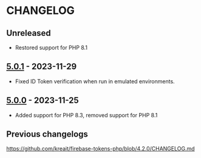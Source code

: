 # CHANGELOG

## Unreleased

* Restored support for PHP 8.1

## [5.0.1] - 2023-11-29

* Fixed ID Token verification when run in emulated environments.

## [5.0.0] - 2023-11-25

* Added support for PHP 8.3, removed support for PHP 8.1

## Previous changelogs

https://github.com/kreait/firebase-tokens-php/blob/4.2.0/CHANGELOG.md

[Unreleased]: https://github.com/kreait/firebase-tokens-php/compare/5.0.1...5.x
[5.0.1]: https://github.com/kreait/firebase-tokens-php/compare/5.0.0...5.0.1
[5.0.0]: https://github.com/kreait/firebase-tokens-php/releases/tag/5.0.0
